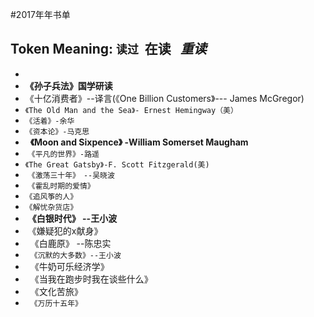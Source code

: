 #2017年年书单

## Token Meaning: `读过`  **在读**   *重读*

* 
* **《孙子兵法》国学研读**
* 《十亿消费者》--译言(《One Billion Customers》--- James McGregor)
* `《The Old Man and the Sea》- Ernest Hemingway（美）`
*   `《活着》-余华`
*   `《资本论》-马克思`
*   **《Moon and Sixpence》 -William Somerset Maugham**
*  `《平凡的世界》-路遥`
*  `《The Great Gatsby》-F. Scott Fitzgerald(美)`
*  `《激荡三十年》　--吴晓波`
*  `《霍乱时期的爱情》`
* `《追风筝的人》`
* `《解忧杂货店》`
*  **《白银时代》 --王小波**
*  《嫌疑犯的x献身》
*   《白鹿原》 --陈忠实
*   `《沉默的大多数》--王小波`
*   《牛奶可乐经济学》
*   《当我在跑步时我在谈些什么》
*   《文化苦旅》
*   `《万历十五年》`
